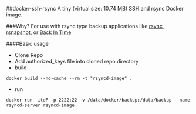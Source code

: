 ##docker-ssh-rsync
A tiny (virtual size: 10.74 MB) SSH and rsync Docker image.

###Why?
For use with rsync type backup applications like [rsync](https://rsync.samba.org/), [rsnapshot](http://rsnapshot.org/), or [Back In Time](http://backintime.le-web.org/)


####Basic usage
* Clone Repo
* Add authorized_keys file into cloned repo directory
* build
```
docker build --no-cache --rm -t "rsyncd-image" .
```
* run
```
docker run -itdP -p 2222:22 -v /data/docker/backup:/data/backup --name rsyncd-server rsyncd-image
```
